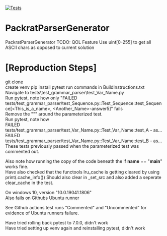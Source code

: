 [![Tests](https://github.com/TimMeiwald/PackratParserGenerator/actions/workflows/PackratParserGenerator.yml/badge.svg)](https://github.com/TimMeiwald/PackratParserGenerator/actions/workflows/PackratParserGenerator.yml)
# PackratParserGenerator
PackratParserGenerator
TODO: QOL Feature Use uint[0-255] to get all ASCII chars as opposed to current solution  


# [Reproduction Steps]
git clone <repo>    
create venv
pip install pytest
run commands in BuildInstructions.txt      
Navigate to tests\test_grammar_parser\test_Var_Name.py     
Run pytest, note how only "FAILED tests/test_grammar_parser/test_Sequence.py::Test_Sequence::test_Sequence[<This_is_a_name>, <Another_Name>-answer5]" fails    
Remove the """ around the parameterized test.     
Run pytest, note how     
   FAILED tests/test_grammar_parser/test_Var_Name.py::Test_Var_Name::test_A - as...    
   FAILED tests/test_grammar_parser/test_Var_Name.py::Test_Var_Name::test_B - as...    
These tests previously passed when the parameterized test was commented out.     

Also note how running the copy of the code beneath the if __name__ == "__main__" works fine.    
Have also checked that the functools lru_cache is getting cleared by using
print(<method>.cache_info())
Should also clear in _set_src and also added a seperate clear_cache in the test. 
 
 
On windows 10, version "10.0.19041.1806"    
Also fails on Githubs Ubuntu runner    

See Github actions test runs "Commented" and "Uncommented" for evidence of Ubuntu runners failure. 

Have tried rolling back pytest to 7.0.0, didn't work    
Have tried setting up venv again and reinstalling pytest, didn't work    
 

